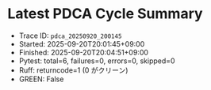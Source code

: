 # Latest PDCA Cycle Summary

- Trace ID: `pdca_20250920_200145`
- Started: 2025-09-20T20:01:45+09:00
- Finished: 2025-09-20T20:04:51+09:00
- Pytest: total=6, failures=0, errors=0, skipped=0
- Ruff: returncode=1 (0 がクリーン)
- GREEN: False
